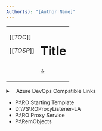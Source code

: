 ```yaml
---
Author(s): "[Author Name]"
---
```

<!-- Use email links for author names (the square braces are required) -->

<!-- ⬇️  REUSABLE ELEMENTS  ⬇️⬇️⬇️⬇️⬇️⬇️⬇️⬇️⬇️⬇️⬇️⬇️⬇️⬇️⬇️⬇️⬇️⬇️⬇️⬇️⬇️ 
╭──────────────────────────────────────────────────────────────────────────────────╮
│ ⚡💡🔝 — ▢ ● ⏺ ⏹ ✅ 🔲 🔳 ✔️ ➖ 🔹🔷 ◇ ◆ ✳ ✱ ✳️ *️⃣ ✽ ❉ ⚹ ❌ 🦖 🔖 ⚠️ 🚫 ❓│
│ ⁰¹²³⁴⁵⁶⁷⁸⁹ⁱⁿ⁽⁾₀₁₂₃₄₅₆₇₈₉₍₎                                                       │
╰──────────────────────────────────────────────────────────────────────────────────╯
◆ Quote Author
> <span style="float: right;">— [Author]</span><br /> 

◆ Indented Section (2, 4, 6, 8 em nesting)
<div style="margin-left: 2em">

</div>

◆ Collapsible Section
<details><summary><code>description</code></summary>

</details>

◆ Warning
> ⚠️ **Warning**  
> 

◆ Idea Box
<div style="margin-left: 2em; color: teal; padding: 0.75em; border: solid teal 2px;">
**Rough Draft — Ideas**
- Idea
- Idea
  - Sub Idea
</div>

◆ Horizontal Rule
<hr style="border-width: medium;" />
<hr style="border-style: dotted;" />

◆ Horizontal Rule (with 80 character ruler)
<hr /><!---80-Character-Ruler-------------------------------------------------->

<!--

◆ 🔝 Horizontal Rule (with 80 character ruler)
[🔝]
<hr /><!---80-Character-Ruler-------------------------------------------------->

<!---80-Character-Ruler-------------------------------------------------------->

<!----- Bookmark --
🔖🔖🔖
🔖🔖🔖
🔖🔖🔖
------ Bookmark -->

<!-- ⬆️  REUSABLE ELEMENTS  ⬆️⬆️⬆️⬆️⬆️⬆️⬆️⬆️⬆️⬆️⬆️⬆️⬆️⬆️⬆️⬆️⬆️⬆️⬆️ -->

<table><tr><td style="vertical-align: top;">

[[_TOC_]]

[[_TOSP_]]

</td><td>
<!-- ======================================================================= -->
<!-- Content                                                                 -->
<!--🠟🠟🠟🠟🠟🠟🠟🠟🠟🠟🠟🠟🠟🠟🠟🠟🠟🠟🠟🠟🠟🠟🠟🠟🠟🠟🠟🠟🠟🠟🠟🠟🠟🠟🠟🠟🠟🠟🠟🠟🠟🠟🠟🠟🠟🠟🠟🠟🠟🠟🠟🠟-->

# Title



[🔝]
<!--🠝🠝🠝🠝🠝🠝🠝🠝🠝🠝🠝🠝🠝🠝🠝🠝🠝🠝🠝🠝🠝🠝🠝🠝🠝🠝🠝🠝🠝🠝🠝🠝🠝🠝🠝🠝🠝🠝🠝🠝🠝🠝🠝🠝🠝🠝🠝🠝🠝🠝🠝🠝-->
<!-- Content                                                                 -->
<!-- ======================================================================= -->
</td></tr></table>


<!------------------------------------------------------------------------------
🔗🔗🔗🔗🔗🔗🔗🔗🔗🔗🔗🔗🔗🔗🔗🔗🔗🔗🔗🔗🔗🔗🔗🔗🔗🔗🔗🔗🔗🔗🔗🔗
🔗 Links 🔗🔗🔗🔗🔗🔗🔗🔗🔗🔗🔗🔗🔗🔗🔗🔗🔗🔗🔗🔗🔗🔗🔗🔗🔗🔗🔗🔗
🔗🔗🔗🔗🔗🔗🔗🔗🔗🔗🔗🔗🔗🔗🔗🔗🔗🔗🔗🔗🔗🔗🔗🔗🔗🔗🔗🔗🔗🔗🔗🔗
------------------------------------------------------------------------------->

<!------------------------------------------------------------------------------
📄 Same Page Links 📄📄📄📄📄📄📄📄📄📄📄📄📄📄📄📄📄📄📄📄📄📄📄📄
------------------------------------------------------------------------------->
[🔝]: #title

<!------------------------------------------------------------------------------
🧱 AppDev Wiki Links 🧱🧱🧱🧱🧱🧱🧱🧱🧱🧱🧱🧱🧱🧱🧱🧱🧱🧱🧱🧱🧱🧱🧱
------------------------------------------------------------------------------->

<!------------------------------------------------------------------------------
🌎 External Links 🌎🌎🌎🌎🌎🌎🌎🌎🌎🌎🌎🌎🌎🌎🌎🌎🌎🌎🌎🌎🌎🌎🌎🌎
------------------------------------------------------------------------------->
[Author]: www.google.com

<!------------------------------------------------------------------------------
📖 Glossary Links 📖📖📖📖📖📖📖📖📖📖📖📖📖📖📖📖📖📖📖📖📖📖📖📖
------------------------------------------------------------------------------->
[ACH]: /ITS-Application-Development-Standards/Glossary#ach
[AppDev]: /ITS-Application-Development-Standards/Glossary#appdev
[ASRS (ISLD)]: /ITS-Application-Development-Standards/Glossary#asrs-(isld)
[Back Office (ISLD)]: /ITS-Application-Development-Standards/Glossary#back-office-(isld)
[Back Office Computer (ISLD)]: /ITS-Application-Development-Standards/Glossary#back-office-computer-(isld)
[Back Office Shared Folder, WinPOS Shared Folder (ISLD)]: /ITS-Application-Development-Standards/Glossary#back-office-shared-folder%2C-winpos-shared-folder-(isld)
[Code Comments]: /ITS-Application-Development-Standards/Glossary#code-comments
[Documentation Comments]: /ITS-Application-Development-Standards/Glossary#documentation-comments
[EDI (ISLD)]: /ITS-Application-Development-Standards/Glossary#edi-(isld)
[ERP]: /ITS-Application-Development-Standards/Glossary#erp
[Implementation Comments]: /ITS-Application-Development-Standards/Glossary#implementation-comments
[IP Address]: /ITS-Application-Development-Standards/Glossary#ip-address
[ISLD]: /ITS-Application-Development-Standards/Glossary#isld
[ISLD Store Number]: /ITS-Application-Development-Standards/Glossary#isld-store-number
[ITS]: /ITS-Application-Development-Standards/Glossary#its
[Object Oriented Programming]: /ITS-Application-Development-Standards/Glossary#object-oriented-programming
[OOP]: /ITS-Application-Development-Standards/Glossary#oop
[POS]: /ITS-Application-Development-Standards/Glossary#pos
[Publish Profile]: /ITS-Application-Development-Standards/Glossary#publish-profile
[RemoteApp]: /ITS-Application-Development-Standards/Glossary#remoteapp
[SAR]: /ITS-Application-Development-Standards/Glossary#sar
[SBOM]: /ITS-Application-Development-Standards/Glossary#sbom
[Self Documenting Code]: /ITS-Application-Development-Standards/Glossary#self-documenting-code
[SHIBA (DOI)]: /ITS-Application-Development-Standards/Glossary#shiba-(doi)
[Software Bill of Materials]: /ITS-Application-Development-Standards/Glossary#software-bill-of-materials
[SOS]: /ITS-Application-Development-Standards/Glossary#sos
[SPDX]: /ITS-Application-Development-Standards/Glossary#spdx
[String Interpolation]: /ITS-Application-Development-Standards/Glossary#string-interpolation
[TAP]: /ITS-Application-Development-Standards/Glossary#tap
[UPS]: /ITS-Application-Development-Standards/Glossary#ups
[User Account Table `useracct.DBF` (ISLD)]: /ITS-Application-Development-Standards/Glossary#user-account-table-%60useracct.dbf%60-(isld)
[VFP]: /ITS-Application-Development-Standards/Glossary#vfp
[VFP9]: /ITS-Application-Development-Standards/Glossary#vfp9
[Virtual Host]: /ITS-Application-Development-Standards/Glossary#virtual-host
[WAP]: /ITS-Application-Development-Standards/Glossary#wap
[Web Application Project]: /ITS-Application-Development-Standards/Glossary#web-application-project
[Web Site Project (Microsoft ASP.NET 4.x)]: /ITS-Application-Development-Standards/Glossary#web-site-project-(microsoft-asp.net-4.x)
[WinPOS (ISLD)]: /ITS-Application-Development-Standards/Glossary#winpos-(isld)
[WinReg (ISLD)]: /ITS-Application-Development-Standards/Glossary#winreg-(isld)
[WLS]: /ITS-Application-Development-Standards/Glossary#wls
[WSP]: /ITS-Application-Development-Standards/Glossary#wsp

<!-- CUSTOM GLOSSARY LINKS (Or Aliases) -->
[Back Office Computer]: /ITS-Application-Development-Standards/Glossary#back-office-computer-(isld)
[Back Office Shared Folder]: /ITS-Application-Development-Standards/Glossary#back-office-shared-folder%2C-winpos-shared-folder-(isld)
[Back Office]: /ITS-Application-Development-Standards/Glossary#back-office-(isld)
[User Account Table]: /ITS-Application-Development-Standards/Glossary#user-account-table-%60useracct.dbf%60-(isld)
[VFP 9]: /ITS-Application-Development-Standards/Glossary#vfp9
[WinPOS Shared Folder]: /ITS-Application-Development-Standards/Glossary#back-office-shared-folder%2C-winpos-shared-folder-(isld)
[WinPOS]: /ITS-Application-Development-Standards/Glossary#winpos-(isld)

<!------------------------------------------------------------------------------
📬 Email/Author Links 📬📬📬📬📬📬📬📬📬📬📬📬📬📬📬📬📬📬📬📬📬📬📬
------------------------------------------------------------------------------->
[Alex Harris]: mailto:Alex.Harris@its.idaho.gov
[Bob Cooper]: mailto:Bob.Cooper@its.idaho.gov
[Brigette Teets]: mailto:Brigette.Teets@its.idaho.gov
[Casey Kawamura]: mailto:Casey.Kawamura@its.idaho.gov
[Deepa Iyer]: mailto:deepa.iyer@its.idaho.gov
[Derek Wickham]: mailto:Derek.Wickham@its.idaho.gov
[Earl Rayne]: mailto:earl.rayne@its.idaho.gov
[Emily Said]: mailto:Emily.Said@its.idaho.gov
[Eric Neely]: mailto:eric.neely@ITS.idaho.gov
[Greg Creager]: mailto:Greg.Creager@its.idaho.gov
[Jacob Hussey]: mailto:Jacob.Hussey@its.idaho.gov
[Jason Masner]: mailto:jason.masner@its.idaho.gov
[Jerry Flores]: mailto:jerry.flores@its.idaho.gov
[Jordan Williford]: mailto:jordan.williford@its.idaho.gov
[Josie Hoang]: mailto:josie.hoang@its.idaho.gov
[Koni Waldron]: mailto:koni.waldron@its.idaho.gov
[Lindsay Anderson]: mailto:lindsay.anderson@its.idaho.gov
[Luke Ammirati]: mailto:luke.ammirati@its.idaho.gov
[Mark Davich]: mailto:Mark.Davich@its.idaho.gov
[Mike Coe]: mailto:Michael.Coe@its.idaho.gov
[Nick Hamilton]: mailto:nick.hamilton@its.idaho.gov
[Robert Butler]: mailto:Robert.Butler@its.idaho.gov
[Ryan Dejean]: mailto:Ryan.Dejean@its.idaho.gov
[Sean Johnson]: mailto:Sean.Johnson@its.idaho.gov
[Swetha Vuyyuru]: mailto:swetha.vuyyuru@its.idaho.gov
[Tom Brown]: mailto:Tom.Brown@its.idaho.gov
[Tsun Mok]: mailto:Tsun.Mok@its.idaho.gov
[Zach Rosenberger]: mailto:Zach.Rosenberger@its.idaho.gov




<!------------------------------------------------------------------------------
⚡ Azure DevOps Compatible Links ⚡⚡⚡⚡⚡⚡⚡⚡⚡⚡⚡⚡⚡⚡⚡⚡⚡⚡
------------------------------------------------------------------------------->
<details>
   <summary>
      <span 
         aria-hidden="true" 
         class="
            suite-image
            commandbar-icon
            justify-center
            flex-noshrink
            fabric-icon
            ms-Icon--VSTSLogo
         "
      ></span>&nbsp;&nbsp;
      Azure DevOps Compatible Links
   </summary>
<br />  
  
> This table of contents needs to be generated using VS Code  
> so the links work on Azure DevOps.
>
> **Configure VS Code to Generate Azure DevOps Links**  
> 1. From the Menu Bar  
>    1.1 `Menu Bar: File > Preferences > Settings`  
>    1.2 Expand the `Extensions` section on the left pane  
>    1.3 Click `Markdown All in One`  
>    1.4 Find `Markdown › Extension › Toc`: **Slugify Mode**  
>    1.5 Select `azureDevops` from the dropdown  
>
> 2. The Quick Way  
>    2.1 `Ctrl + ,`  
>    2.2 Type `slugify` in the search bar  
>    2.3 Select `azureDevops` from the dropdown 
>
> <div style="font-size: 2em; font-weight: bold;">Usage</div>
> 
> Use the generated links in the **Table of Contents** in the following manner  
> 
> **Same Document Header Link**  
> `[Header Link]: #%73%74%6F%72%65%2D%73%63%61%6E`
> 
> **Header Link in a Different Document**  
>
> <div style="margin-left: 2em;">
>
> Link to document in the same directory  
> `[Different Document Link]: ./DOCUMENT-NAME.md#%73%74%6F%72%65%2D%73%63%61%6E` 
> </div>
>
> <div style="margin-left: 2em;">
>
> Link to document two (2) folders above  
> `[Different Document Link]: ../../DOCUMENT-NAME.md#%73%74%6F%72%65%2D%73%63%61%6E` 
> </div>
>
> <div style="margin-left: 2em;">
>
> Link to document two (2) folders deeper  
> `[Different Document Link]: ./first-folder/second-folder/DOCUMENT-NAME.md#%73%74%6F%72%65%2D%73%63%61%6E` 
> </div>  

<div class="toc-container" style="padding: 2em; border-color: red;">

**Working Table of Contents for VS Code**

- [Sub Title](#%73%75%62%2D%74%69%74%6C%65)
  - [Heading                                                  ](#%68%65%61%64%69%6E%67%2D%2D%2D%2D%2D%2D%2D%2D%2D%2D%2D%2D%2D%2D%2D%2D%2D%2D%2D%2D%2D%2D%2D%2D%2D%2D%2D%2D%2D%2D%2D%2D%2D%2D%2D%2D%2D%2D%2D%2D%2D%2D%2D%2D%2D%2D%2D%2D%2D%2D%3C%21%2D%2D%F0%9F%9F%A8%2D%68%65%61%64%69%6E%67%2D%F0%9F%9F%A8%2D%2D%3E)
  - [Main Heading                                         ](#%6D%61%69%6E%2D%68%65%61%64%69%6E%67%2D%2D%2D%2D%2D%2D%2D%2D%2D%2D%2D%2D%2D%2D%2D%2D%2D%2D%2D%2D%2D%2D%2D%2D%2D%2D%2D%2D%2D%2D%2D%2D%2D%2D%2D%2D%2D%2D%2D%2D%2D%3C%21%2D%2D%F0%9F%9F%A6%2D%6D%61%69%6E%2D%68%65%61%64%69%6E%67%2D%F0%9F%9F%A6%2D%2D%3E)
    - [Sub Heading                                         ](#%73%75%62%2D%68%65%61%64%69%6E%67%2D%2D%2D%2D%2D%2D%2D%2D%2D%2D%2D%2D%2D%2D%2D%2D%2D%2D%2D%2D%2D%2D%2D%2D%2D%2D%2D%2D%2D%2D%2D%2D%2D%2D%2D%2D%2D%2D%2D%2D%2D%3C%21%2D%2D%F0%9F%9F%A9%2D%73%75%62%2D%2D%68%65%61%64%69%6E%67%2D%F0%9F%9F%A9%2D%2D%3E)


</div>
</details>

- P:\RO Starting Template
- D:\VS\ROProxyListener-LA
- P:\RO Proxy Service
- P:\RemObjects
